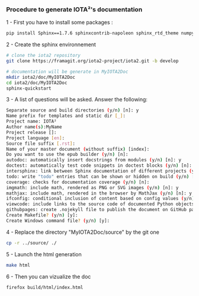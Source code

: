 ### Procedure to generate IOTA²'s documentation

1 - First you have to install some packages :
```bash
pip install Sphinx==1.7.6 sphinxcontrib-napoleon sphinx_rtd_theme numpydoc
```

2 - Create the sphinx environnement
```bash
# clone the iota2 repository
git clone https://framagit.org/iota2-project/iota2.git -b develop

# documentation will be generate in MyIOTA2Doc
mkdir iota2/doc/MyIOTA2Doc
cd iota2/doc/MyIOTA2Doc
sphinx-quickstart
```

3 - A list of questions will be asked. Answer the following:
```bash
Separate source and build directories (y/n) [n]: y
Name prefix for templates and static dir [_]: 
Project name: IOTA²
Author name(s):MyName
Project release []:
Project language [en]:
Source file suffix [.rst]:
Name of your master document (without suffix) [index]:
Do you want to use the epub builder (y/n) [n]:
autodoc: automatically insert docstrings from modules (y/n) [n]: y
doctest: automatically test code snippets in doctest blocks (y/n) [n]:
intersphinx: link between Sphinx documentation of different projects (y/n) [n]:
todo: write "todo" entries that can be shown or hidden on build (y/n) [n]:
coverage: checks for documentation coverage (y/n) [n]:
imgmath: include math, rendered as PNG or SVG images (y/n) [n]: y
mathjax: include math, rendered in the browser by MathJax (y/n) [n]: y
ifconfig: conditional inclusion of content based on config values (y/n) [n]:
viewcode: include links to the source code of documented Python objects (y/n) [n]: y
githubpages: create .nojekyll file to publish the document on GitHub pages (y/n) [n]:
Create Makefile? (y/n) [y]:
Create Windows command file? (y/n) [y]:
```

4 - Replace the directory "MyIOTA2Doc/source" by the git one
```bash
cp -r ../source/ ./
```

5 - Launch the html generation
```bash
make html
```

6 - Then you can vizualize the doc
```bash
firefox build/html/index.html
```
